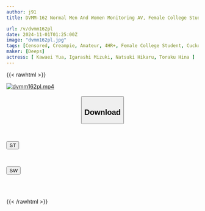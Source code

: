 ```yaml
---
author: j91
title: DVMM-162 Normal Men And Women Monitoring AV, Female College Students Only! Try To Guess Who Is The Boyfriend From The Mouths Lined Up In A Row With A Deep French Kiss! If You Get It Wrong, You'll Be Suddenly Fucked With A Big Dick! The JD Who Got Her Pussy Wet With Her Tongue Entangled So Hard That It Was Dripping During Her First Public Deep Kiss Can't Stop Climaxing Even Though She's Right In Front Of Her Boyfriend!

url: /v/dvmm162pl
date: 2024-11-01T01:25:00Z
image: "dvmm162pl.jpg"
tags: [Censored, Creampie, Amateur, 4HR+, Female College Student, Cuckold, Kiss	]
maker: [Deeps]
actress: [ Kawaei Yua, Igarashi Mizuki, Natsuki Hikaru, Toraku Hina ]
---
```



{{< rawhtml >}}

<div class="video" data-videoid="ew3KOWVRpjioGd">
    <a href="javascript:;">
        <img src="/v/dvmm162pl/dvmm162pl.jpg" width="WIDTH" height="HEIGHT" alt="dvmm162pl.mp4" loading="lazy">
    </a>
</div>

<script type="text/javascript" src="https://j91.asia/asset/on-demand-st.js"></script>

<br>
  <link rel="stylesheet" href="https://j91.asia/asset/bs5.css">
  
  <center>
  <button class="btn btn-primary" type="button" data-bs-toggle="collapse" data-bs-target=".multi-collapse" aria-expanded="false" aria-controls="multiCollapseExample1 multiCollapseExample2"><h2>Download</h2></button></center>
</p>
<div class="row">
  <div class="col">
    <div class="collapse multi-collapse" id="multiCollapseExample1">
      <div class="card card-body">
	      	      <br>
<div class="buttons">  
<p><a href="/v/dvmm162pl/st.html" target="_blank"><button class="btn-hover color-3"><i class="fa fa-download"></i> ST</button></a></p></div>
    </div>
  </div>
</div>
  <div class="col">
    <div class="collapse multi-collapse" id="multiCollapseExample2">
      <div class="card card-body">
	      <br>
<div class="buttons">
<p><a href="/v/dvmm162pl/sw.html" target="_blank"><button class="btn-hover color-2"><i class="fa fa-download"></i> SW</button></a></p></div>
<br><br>
      </div>
    </div>
  </div>
</div>

{{< /rawhtml >}}